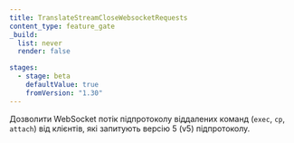 ```yaml
---
title: TranslateStreamCloseWebsocketRequests
content_type: feature_gate
_build:
  list: never
  render: false

stages:
  - stage: beta
    defaultValue: true
    fromVersion: "1.30"
---
```

Дозволити WebSocket потік підпротоколу віддалених команд (`exec`, `cp`, `attach`) від клієнтів, які запитують версію 5 (v5) підпротоколу.
